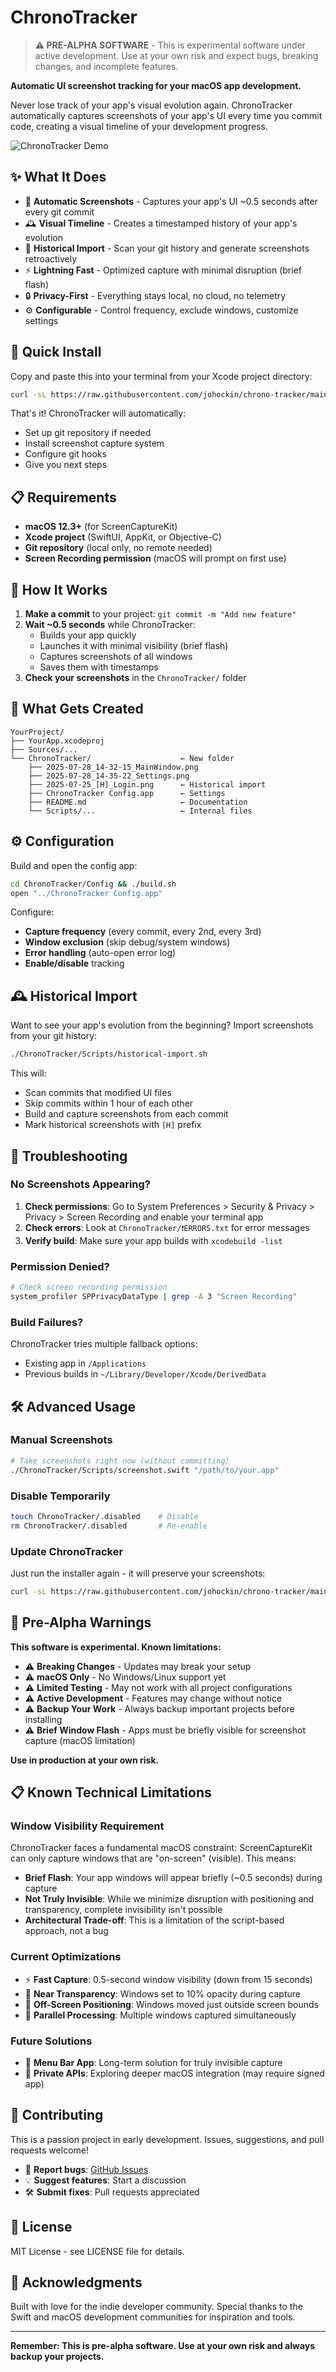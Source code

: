 # ChronoTracker

> **⚠️ PRE-ALPHA SOFTWARE** - This is experimental software under active development. Use at your own risk and expect bugs, breaking changes, and incomplete features.

**Automatic UI screenshot tracking for your macOS app development.**

Never lose track of your app's visual evolution again. ChronoTracker automatically captures screenshots of your app's UI every time you commit code, creating a visual timeline of your development progress.

![ChronoTracker Demo](https://via.placeholder.com/800x400/2d3748/ffffff?text=ChronoTracker+Demo+%28Coming+Soon%29)

## ✨ What It Does

- 📸 **Automatic Screenshots** - Captures your app's UI ~0.5 seconds after every git commit
- 🕰️ **Visual Timeline** - Creates a timestamped history of your app's evolution
- 🔄 **Historical Import** - Scan your git history and generate screenshots retroactively
- ⚡ **Lightning Fast** - Optimized capture with minimal disruption (brief flash)
- 🔒 **Privacy-First** - Everything stays local, no cloud, no telemetry
- ⚙️ **Configurable** - Control frequency, exclude windows, customize settings

## 🚀 Quick Install

Copy and paste this into your terminal from your Xcode project directory:

```bash
curl -sL https://raw.githubusercontent.com/johockin/chrono-tracker/main/ChronoTracker-Installer.sh | sh
```

That's it! ChronoTracker will automatically:
- Set up git repository if needed
- Install screenshot capture system
- Configure git hooks
- Give you next steps

## 📋 Requirements

- **macOS 12.3+** (for ScreenCaptureKit)
- **Xcode project** (SwiftUI, AppKit, or Objective-C)
- **Git repository** (local only, no remote needed)
- **Screen Recording permission** (macOS will prompt on first use)

## 🎯 How It Works

1. **Make a commit** to your project: `git commit -m "Add new feature"`
2. **Wait ~0.5 seconds** while ChronoTracker:
   - Builds your app quickly
   - Launches it with minimal visibility (brief flash)
   - Captures screenshots of all windows
   - Saves them with timestamps
3. **Check your screenshots** in the `ChronoTracker/` folder

## 📁 What Gets Created

```
YourProject/
├── YourApp.xcodeproj
├── Sources/...
└── ChronoTracker/                    ← New folder
    ├── 2025-07-28_14-32-15_MainWindow.png
    ├── 2025-07-28_14-35-22_Settings.png
    ├── 2025-07-25_[H]_Login.png      ← Historical import
    ├── ChronoTracker Config.app      ← Settings
    ├── README.md                     ← Documentation
    └── Scripts/...                   ← Internal files
```

## ⚙️ Configuration

Build and open the config app:

```bash
cd ChronoTracker/Config && ./build.sh
open "../ChronoTracker Config.app"
```

Configure:
- **Capture frequency** (every commit, every 2nd, every 3rd)
- **Window exclusion** (skip debug/system windows)
- **Error handling** (auto-open error log)
- **Enable/disable** tracking

## 🕰️ Historical Import

Want to see your app's evolution from the beginning? Import screenshots from your git history:

```bash
./ChronoTracker/Scripts/historical-import.sh
```

This will:
- Scan commits that modified UI files
- Skip commits within 1 hour of each other
- Build and capture screenshots from each commit
- Mark historical screenshots with `[H]` prefix

## 🔧 Troubleshooting

### No Screenshots Appearing?

1. **Check permissions**: Go to System Preferences > Security & Privacy > Privacy > Screen Recording and enable your terminal app
2. **Check errors**: Look at `ChronoTracker/❗️ERRORS.txt` for error messages  
3. **Verify build**: Make sure your app builds with `xcodebuild -list`

### Permission Denied?

```bash
# Check screen recording permission
system_profiler SPPrivacyDataType | grep -A 3 "Screen Recording"
```

### Build Failures?

ChronoTracker tries multiple fallback options:
- Existing app in `/Applications`
- Previous builds in `~/Library/Developer/Xcode/DerivedData`

## 🛠️ Advanced Usage

### Manual Screenshots

```bash
# Take screenshots right now (without committing)
./ChronoTracker/Scripts/screenshot.swift "/path/to/your.app"
```

### Disable Temporarily

```bash
touch ChronoTracker/.disabled    # Disable
rm ChronoTracker/.disabled       # Re-enable
```

### Update ChronoTracker

Just run the installer again - it will preserve your screenshots:

```bash
curl -sL https://raw.githubusercontent.com/johockin/chrono-tracker/main/ChronoTracker-Installer.sh | sh
```

## 🚨 Pre-Alpha Warnings

**This software is experimental. Known limitations:**

- ⚠️ **Breaking Changes** - Updates may break your setup
- ⚠️ **macOS Only** - No Windows/Linux support yet  
- ⚠️ **Limited Testing** - May not work with all project configurations
- ⚠️ **Active Development** - Features may change without notice
- ⚠️ **Backup Your Work** - Always backup important projects before installing
- ⚠️ **Brief Window Flash** - Apps must be briefly visible for screenshot capture (macOS limitation)

**Use in production at your own risk.**

## 📋 Known Technical Limitations

### Window Visibility Requirement
ChronoTracker faces a fundamental macOS constraint: ScreenCaptureKit can only capture windows that are "on-screen" (visible). This means:

- **Brief Flash**: Your app windows will appear briefly (~0.5 seconds) during capture
- **Not Truly Invisible**: While we minimize disruption with positioning and transparency, complete invisibility isn't possible
- **Architectural Trade-off**: This is a limitation of the script-based approach, not a bug

### Current Optimizations
- ⚡ **Fast Capture**: 0.5-second window visibility (down from 15 seconds)
- 👻 **Near Transparency**: Windows set to 10% opacity during capture
- 📍 **Off-Screen Positioning**: Windows moved just outside screen bounds
- 🔄 **Parallel Processing**: Multiple windows captured simultaneously

### Future Solutions
- 🍎 **Menu Bar App**: Long-term solution for truly invisible capture
- 🔬 **Private APIs**: Exploring deeper macOS integration (may require signed app)

## 🤝 Contributing

This is a passion project in early development. Issues, suggestions, and pull requests welcome!

- 🐛 **Report bugs**: [GitHub Issues](https://github.com/johockin/chrono-tracker/issues)
- 💡 **Suggest features**: Start a discussion
- 🛠️ **Submit fixes**: Pull requests appreciated

## 📜 License

MIT License - see LICENSE file for details.

## 🙏 Acknowledgments

Built with love for the indie developer community. Special thanks to the Swift and macOS development communities for inspiration and tools.

---

**Remember: This is pre-alpha software. Use at your own risk and always backup your projects.**